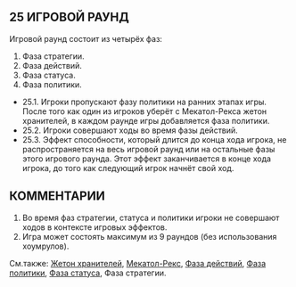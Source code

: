 25 ИГРОВОЙ РАУНД
---

Игровой раунд состоит из четырёх фаз:  
  1. Фаза стратегии.  
  2. Фаза действий.  
  3. Фаза статуса.  
  4. Фаза политики.  
* 25.1. Игроки пропускают фазу политики на ранних этапах игры. После того как один из игроков уберёт с Мекатол-Рекса жетон хранителей, в каждом раунде игры добавляется фаза политики.
* 25.2. Игроки совершают ходы во время фазы действий.
* 25.3. Эффект способности, который длится до конца хода игрока, не распространяется на весь игровой раунд или на остальные фазы этого игрового раунда. Этот эффект заканчивается в конце хода игрока, до того как следующий игрок начнёт свой ход.

КОММЕНТАРИИ
---
1) Во время фаз стратегии, статуса и политики игроки не совершают ходов в контексте игровых эффектов.
2) Игра может состоять максимум из 9 раундов (без использования хоумрулов).

См.также: [Жетон хранителей](custodians_token.md), [Мекатол-Рекс](mecatol_rex.md), [Фаза действий](action_phase.md), [Фаза политики](agenda_phase.md), [Фаза статуса](status_phase.md), Фаза стратегии.
